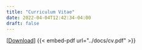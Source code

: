 ```yaml
---
title: "Curriculum Vitae"
date: 2022-04-04T12:42:34-04:00
draft: false
---
```


[<a href="../docs/cv.pdf">Download</a>]
{{< embed-pdf url="../docs/cv.pdf" >}}
